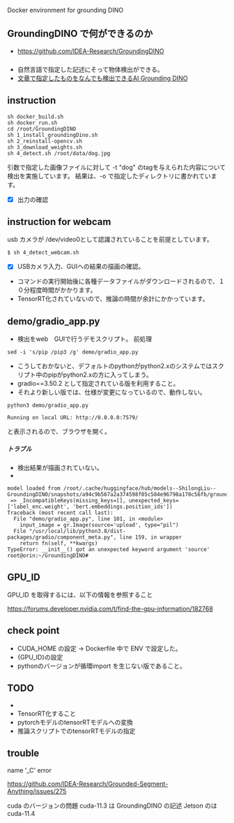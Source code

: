 Docker environment for grounding DINO

## GroundingDINO で何ができるのか

- https://github.com/IDEA-Research/GroundingDINO

### 
- 自然言語で指定した記述にそって物体検出ができる。
- [文章で指定したものをなんでも検出できるAI Grounding DINO](https://qiita.com/john-rocky/items/2b62c70b606e3abc262f)

## instruction
 
```
sh docker_build.sh
sh docker_run.sh
cd /root/GroundingDINO
sh 1_install_groundingDino.sh 
sh 2_reinstall-opencv.sh 
sh 3_download_weights.sh 
sh 4_detect.sh /root/data/dog.jpg
```

引数で指定した画像ファイルに対して -t "dog" のtagを与えられた内容について検出を実施しています。
結果は、-o で指定したディレクトリに書かれています。
- [x] 出力の確認



## instruction for webcam
usb カメラが /dev/video0として認識されていることを前提としています。
```commandline
$ sh 4_detect_webcam.sh
```
- [x] USBカメラ入力、GUIへの結果の描画の確認。
- コマンドの実行開始後に各種データファイルがダウンロードされるので、１０分程度時間がかかります。
- TensorRT化されていないので、推論の時間が余計にかかっています。

## demo/gradio_app.py
- 検出をweb　GUIで行うデモスクリプト。
前処理
```commandline
sed -i 's/pip /pip3 /g' demo/gradio_app.py 
```
- こうしておかないと、デフォルトのpythonがpython2.xのシステムではスクリプト中のpipがpython2.xの方に入ってしまう。
- gradio==3.50.2 として指定されている版を利用すること。
- それより新しい版では、仕様が変更になっているので、動作しない。


```commandline
python3 demo/gradio_app.py 
```

```commandline
Running on local URL: http://0.0.0.0:7579/
```
と表示されるので、ブラウザを開く。
##### トラブル
- 検出結果が描画されていない。
- 
```
model loaded from /root/.cache/huggingface/hub/models--ShilongLiu--GroundingDINO/snapshots/a94c9b567a2a374598f05c584e96798a170c56fb/groundingdino_swint_ogc.pth 
 => _IncompatibleKeys(missing_keys=[], unexpected_keys=['label_enc.weight', 'bert.embeddings.position_ids'])
Traceback (most recent call last):
  File "demo/gradio_app.py", line 101, in <module>
    input_image = gr.Image(source='upload', type="pil")
  File "/usr/local/lib/python3.8/dist-packages/gradio/component_meta.py", line 159, in wrapper
    return fn(self, **kwargs)
TypeError: __init__() got an unexpected keyword argument 'source'
root@orin:~/GroundingDINO# 
```

## GPU_ID
GPU_ID を取得するには、以下の情報を参照すること

https://forums.developer.nvidia.com/t/find-the-gpu-information/182768

## check point
- CUDA_HOME の設定 -> Dockerfile 中で ENV で設定した。
- {GPU_ID}の設定
- pythonのバージョンが循環import を生じない版であること。

## TODO
- 
- TensorRT化すること
- pytorchモデルのtensorRTモデルへの変換
- 推論スクリプトでのtensorRTモデルの指定

## trouble

name '_C' error


https://github.com/IDEA-Research/Grounded-Segment-Anything/issues/275


cuda のバージョンの問題
cuda-11.3 は GroundingDINO の記述
Jetson のは cuda-11.4


